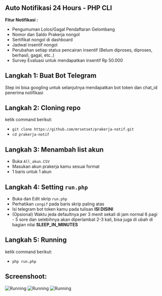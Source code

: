 ## Auto Notifikasi 24 Hours - PHP CLI
**Fitur Notifikasi :**
- Pengumuman Lolos/Gagal Pendaftaran Gelombang
- Nomor dan Saldo Prakerja nongol
- Sertifikat nongol di dashboard
- Jadwal insentif nongol
- Perubahan setiap status pencairan insentif (Belum diproses, diproses, berhasil, gagal, etc..)
- Survey Evaluasi untuk mendapatkan insentif Rp 50.000

## Langkah 1: Buat Bot Telegram
Step ini bisa googling untuk selanjutnya mendapatkan bot token dan chat_id penerima notifikasi

## Langkah 2: Cloning repo
ketik command berikut:
- `git clone https://github.com/mrsetset/prakerja-notif.git`
- `cd prakerja-notif`

## Langkah 3: Menambah list akun
- Buka `All_akun.CSV`
- Masukan akun prakerja kamu sesuai format
- 1 baris untuk 1 akun

## Langkah 4: Setting `run.php`
- Buka dan Edit skrip `run.php`
- Perhatikan `congif` pada baris skrip paling atas
- Isi telegram bot token kamu pada tulisan **ISI DISINI**
- (Opsional) Waktu jeda defaultnya per 3 menit sekali di jam normal 6 pagi - 5 sore dan selebihnya akan diperlambat 2-3 kali, bisa juga di ubah di bagian nilai **SLEEP_IN_MINUTES**

## Langkah 5: Running 
ketik command berikut:
- `php run.php`

## Screenshoot:

![Running](https://i.imgur.com/dheEAgz.png)
![Running](https://i.imgur.com/ftk8nI8.png)
![Running](https://i.imgur.com/hrW44TV.png)
